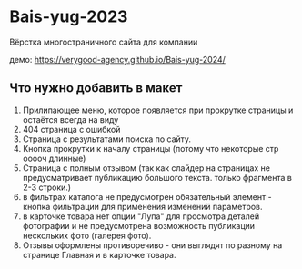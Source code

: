 # Bais-yug-2023

 Вёрстка многостраничного сайта для компании

демо: https://verygood-agency.github.io/Bais-yug-2024/

## Что нужно добавить в макет

1. Прилипающее меню, которое появляется при прокрутке страницы и остаётся всегда на виду
2. 404 страница с ошибкой
3. Страница с результатами поиска по сайту.
4. Кнопка прокрутки к началу страницы (потому что некоторые стр ооооч длинные)
5. Страница с полным отзывом (так как слайдер на страницах не предусматривает публикацию большого текста. только фрагмента в 2-3 строки.)
6. в фильтрах каталога не предусмотрен обязательный элемент - кнопка фильтрации для применения изменений параметров.
7. в карточке товара нет опции "Лупа" для просмотра деталей фотографии и не предусмотрена возможность публикации нескольких фото (галерея фото).
8. Отзывы оформлены противоречиво - они выглядят по разному на странице Главная и в карточке товара.
